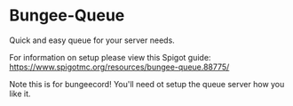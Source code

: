 # Bungee-Queue
Quick and easy queue for your server needs.


For information on setup please view this Spigot guide: https://www.spigotmc.org/resources/bungee-queue.88775/

Note this is for bungeecord! You'll need ot setup the queue server how you like it.
